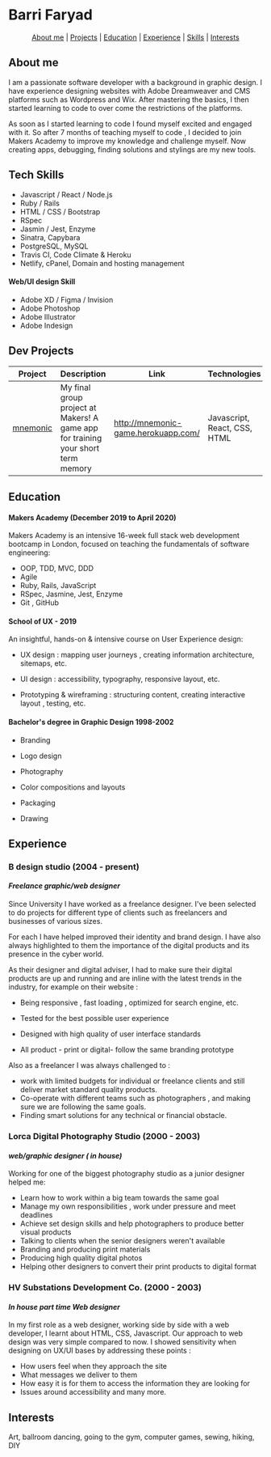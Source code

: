 # Barri Faryad #
<div align="center">

  [About me](#about_me) | [Projects](#projects) | [Education](#education) | [Experience](#experience) | [Skills](#skills) | [Interests](#interests)

  </div>

## <a name="about_me">About me</a>

I am a passionate software developer with a background in graphic design. I have experience designing websites with Adobe Dreamweaver and CMS platforms such as Wordpress and Wix. After mastering the basics, I then started learning to code to over come the restrictions of the platforms.

As soon as I started learning to code I found myself excited and engaged with it. So after 7 months of teaching myself to code , I decided to join Makers Academy to improve my knowledge and challenge myself.
Now creating apps, debugging, finding solutions and stylings are my new tools.

## <a name="skills">Tech Skills</a>
- Javascript / React / Node.js
- Ruby / Rails
- HTML / CSS / Bootstrap 
- RSpec
- Jasmin / Jest, Enzyme
- Sinatra, Capybara
- PostgreSQL, MySQL
- Travis CI, Code Climate & Heroku
- Netlify, cPanel, Domain and hosting management 

#### Web/UI design Skill

- Adobe XD / Figma / Invision
- Adobe Photoshop
- Adobe Illustrator
- Adobe Indesign

## <a name="projects">Dev Projects</a>

| Project   | Description | Link | Technologies |
|---        |---          |---   |---           |
| [mnemonic](https://github.com/BarriF13/mnemonic) | My final group project at Makers! A game app for training your short term memory | http://mnemonic-game.herokuapp.com/ | Javascript, React, CSS, HTML |

## <a name="education">Education</a>

#### Makers Academy (December 2019 to April 2020)

Makers Academy is an  intensive 16-week full stack web development bootcamp in London, focused on teaching the fundamentals of software engineering:

- OOP, TDD, MVC, DDD
- Agile
- Ruby, Rails, JavaScript
- RSpec, Jasmine, Jest, Enzyme
- Git , GitHub

#### School of UX - 2019

An insightful, hands-on & intensive course on User Experience design:
  

- UX design : mapping user journeys , creating information architecture, sitemaps, etc.

- UI design : accessibility, typography, responsive layout, etc.

- Prototyping & wireframing : structuring content, creating interactive layout , testing, etc.

  

#### Bachelor's degree in Graphic Design 1998-2002

- Branding

- Logo design

- Photography

- Color compositions and layouts

- Packaging

- Drawing

  

## <a name="experience">Experience</a>

  

### **B design studio** (2004 - present)

#### *Freelance graphic/web designer*
Since University I have worked as a freelance designer. I've been selected to do projects for different type of clients such as freelancers and businesses of various sizes.

For each I have helped improved their identity and brand design. I have also always highlighted to them the importance of the digital products and its presence in the cyber world.

As their designer and digital adviser, I had to make sure their digital products are up and running and are inline with the latest trends in the industry, for example  on their website :
- Being responsive , fast loading , optimized for search engine, etc.

- Tested for the best possible user experience

- Designed with high quality of user interface standards

- All product - print or digital- follow the same branding prototype

Also as a freelancer I was always challenged to :
- work with limited budgets for individual or freelance clients and still deliver market standard quality products.
- Co-operate with different teams such as photographers , and making sure we are following the same goals. 
- Finding smart solutions for any technical or financial obstacle. 
  

### **Lorca Digital Photography Studio** (2000 - 2003)

#### *web/graphic designer  ( in house)*

Working for one of the biggest photography studio as a junior designer helped me:
- Learn how to work within a big team towards the same goal
- Manage my own responsibilities , work under pressure and meet deadlines 
- Achieve set design skills and help photographers to produce better visual products
- Talking to clients when the senior designers weren't available
- Branding and producing print materials
- Producing high quality digital photos
- Helping other designers to convert their print products to digital format
### **HV Substations Development Co.** (2000 - 2003)

#### *In house part time Web designer*

In my first role as a web designer, working side by side with a web developer, I learnt about HTML, CSS, Javascript. Our approach to web design was very simple compared to now.
I showed sensitivity when designing on UX/UI bases by addressing these points :
- How users feel when they approach the site 
- What messages we deliver to them
- How easy it is for them to access the information they are looking for
- Issues around accessibility
and many more.
  
  

## <a name="interests">Interests</a>

Art, ballroom dancing, going to the gym, computer games, sewing, hiking, DIY

